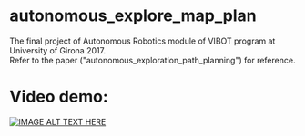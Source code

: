 # autonomous_explore_map_plan
The final project of Autonomous Robotics module of VIBOT program at University of Girona 2017. <br />
Refer to the paper ("autonomous_exploration_path_planning") for reference.
# Video demo:

[![IMAGE ALT TEXT HERE](https://img.youtube.com/vi/hFC4yuNcVYI/0.jpg)](https://www.youtube.com/watch?v=hFC4yuNcVYI)

